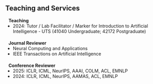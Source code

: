 ## Teaching and Services


<h4 style="margin: 0 10px 0;">Teaching</h4>

<ul style="margin: 0 0 20px;">
  <li>2024: Tutor / Lab Facilitator / Marker for Introduction to Artificial Intelligence - UTS (41040 Undergraduate; 42172 Postgraduate)</li>
</ul>


<h4 style="margin:0 10px 0;">Journal Reviewer</h4>

<ul style="margin:0 0 20px;">
  <li><autocolor>Neural Computing and Applications</autocolor></li>
  <li><autocolor>IEEE Transactions on Artificial Intelligence</autocolor></li>
</ul>

<h4 style="margin:0 10px 0;">Conference Reviewer</h4>
<ul style="margin:0 0 20px;">
  <li><autocolor>2025: ICLR, ICML, NeurIPS, AAAI, COLM, ACL, EMNLP</autocolor></li>
  <li><autocolor>2024: ICLR, ICML, NeurIPS, AAMAS, ACL, EMNLP</autocolor></li>
</ul>